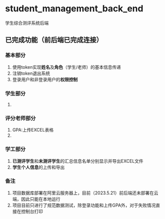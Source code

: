 # student_management_back_end
学生综合测评系统后端

## 已完成功能（前后端已完成连接）
### 基本部分
1. 使用token实现**姓名**及**角色**（学生/老师）的基本信息传递
2. 注销token退出系统
3. 登录用户和非登录用户的**权限控制**
### 学生部分
1. 

### 评分老师部分
1. GPA:上传EXCEL表格
2. 
### 学工部分
1. **已测评学生**和**未测评学生**的汇总信息名单分别显示并导出EXCEL文件
2. **学生个人信息**的上传和导出

### 备注
1. 项目数据库部署在阿里云服务器上，目前（2023.5.21）前后端还未部署在云端，因此只能在本地运行
2. 项目目前只进行了规范数据测试，除登录功能和上传GPA外，对于失败情况直接在控制台打印
